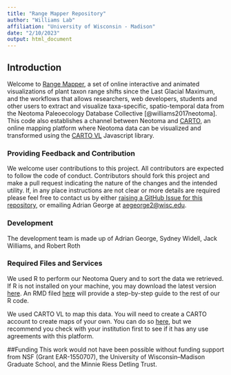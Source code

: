 ```yaml
---
title: "Range Mapper Repository"
author: "Williams Lab"
affiliation: "University of Wisconsin - Madison"
date: "2/10/2023"
output: html_document
---
```


## Introduction

Welcome to [Range Mapper](https://geography.wisc.edu/RangeMapper), a set of online interactive and animated visualizations of plant taxon range shifts since the Last Glacial Maximum, and the workflows that allows researchers, web developers, students and other users to extract and visualize taxa-specific, spatio-temporal data from the Neotoma Paleoecology Database Collective [@williams2017neotoma]. This code also establishes a channel between Neotoma and [CARTO](https://carto.com), an online mapping platform where Neotoma data can be visualized and transformed using the [CARTO VL](https://carto.com/developers/carto-vl/) Javascript library.


### Providing Feedback and Contribution

We welcome user contributions to this project. All contributors are expected to follow the code of conduct. Contributors should fork this project and make a pull request indicating the nature of the changes and the intended utility. If, in any place instructions are not clear or more details are required please feel free to contact us by either [raising a GitHub Issue for this repository](https://github.com/NeotomaDB/RangeMapper/issues/new), or emailing Adrian George at aegeorge2@wisc.edu. 

### Development
The development team is made up of Adrian George, Sydney Widell, Jack Williams, and Robert Roth

### Required Files and Services
We used R to perform our Neotoma Query and to sort the data we retrieved. If R is not installed on your machine, you may download the latest version [here](https://www.r-project.org/). An RMD filed [here](link) will provide a step-by-step guide to the rest of our R code. 

We used CARTO VL to map this data. You will need to create a CARTO account to create maps of your own. You can do so [here](https://carto.com/), but we recommend you check with your institution first to see if it has any use agreements with this platform. 


##Funding
This work would not have been possible without funding support from NSF (Grant EAR-1550707), the University of Wisconsin–Madison Graduate School, and the Minnie Riess Detling Trust.

